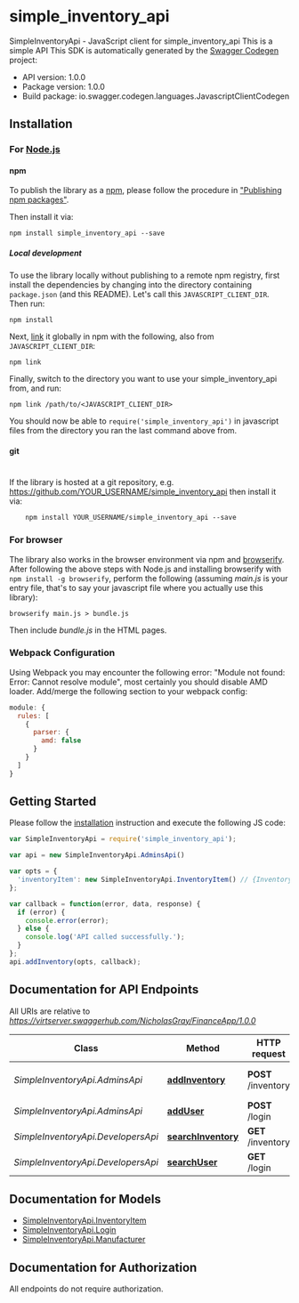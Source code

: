 # simple_inventory_api

SimpleInventoryApi - JavaScript client for simple_inventory_api
This is a simple API
This SDK is automatically generated by the [Swagger Codegen](https://github.com/swagger-api/swagger-codegen) project:

- API version: 1.0.0
- Package version: 1.0.0
- Build package: io.swagger.codegen.languages.JavascriptClientCodegen

## Installation

### For [Node.js](https://nodejs.org/)

#### npm

To publish the library as a [npm](https://www.npmjs.com/),
please follow the procedure in ["Publishing npm packages"](https://docs.npmjs.com/getting-started/publishing-npm-packages).

Then install it via:

```shell
npm install simple_inventory_api --save
```

##### Local development

To use the library locally without publishing to a remote npm registry, first install the dependencies by changing 
into the directory containing `package.json` (and this README). Let's call this `JAVASCRIPT_CLIENT_DIR`. Then run:

```shell
npm install
```

Next, [link](https://docs.npmjs.com/cli/link) it globally in npm with the following, also from `JAVASCRIPT_CLIENT_DIR`:

```shell
npm link
```

Finally, switch to the directory you want to use your simple_inventory_api from, and run:

```shell
npm link /path/to/<JAVASCRIPT_CLIENT_DIR>
```

You should now be able to `require('simple_inventory_api')` in javascript files from the directory you ran the last 
command above from.

#### git
#
If the library is hosted at a git repository, e.g.
https://github.com/YOUR_USERNAME/simple_inventory_api
then install it via:

```shell
    npm install YOUR_USERNAME/simple_inventory_api --save
```

### For browser

The library also works in the browser environment via npm and [browserify](http://browserify.org/). After following
the above steps with Node.js and installing browserify with `npm install -g browserify`,
perform the following (assuming *main.js* is your entry file, that's to say your javascript file where you actually 
use this library):

```shell
browserify main.js > bundle.js
```

Then include *bundle.js* in the HTML pages.

### Webpack Configuration

Using Webpack you may encounter the following error: "Module not found: Error:
Cannot resolve module", most certainly you should disable AMD loader. Add/merge
the following section to your webpack config:

```javascript
module: {
  rules: [
    {
      parser: {
        amd: false
      }
    }
  ]
}
```

## Getting Started

Please follow the [installation](#installation) instruction and execute the following JS code:

```javascript
var SimpleInventoryApi = require('simple_inventory_api');

var api = new SimpleInventoryApi.AdminsApi()

var opts = { 
  'inventoryItem': new SimpleInventoryApi.InventoryItem() // {InventoryItem} Inventory item to add
};

var callback = function(error, data, response) {
  if (error) {
    console.error(error);
  } else {
    console.log('API called successfully.');
  }
};
api.addInventory(opts, callback);

```

## Documentation for API Endpoints

All URIs are relative to *https://virtserver.swaggerhub.com/NicholasGray/FinanceApp/1.0.0*

Class | Method | HTTP request | Description
------------ | ------------- | ------------- | -------------
*SimpleInventoryApi.AdminsApi* | [**addInventory**](docs/AdminsApi.md#addInventory) | **POST** /inventory | adds an inventory item
*SimpleInventoryApi.AdminsApi* | [**addUser**](docs/AdminsApi.md#addUser) | **POST** /login | adds an user
*SimpleInventoryApi.DevelopersApi* | [**searchInventory**](docs/DevelopersApi.md#searchInventory) | **GET** /inventory | searches inventory
*SimpleInventoryApi.DevelopersApi* | [**searchUser**](docs/DevelopersApi.md#searchUser) | **GET** /login | searches users


## Documentation for Models

 - [SimpleInventoryApi.InventoryItem](docs/InventoryItem.md)
 - [SimpleInventoryApi.Login](docs/Login.md)
 - [SimpleInventoryApi.Manufacturer](docs/Manufacturer.md)


## Documentation for Authorization

 All endpoints do not require authorization.

